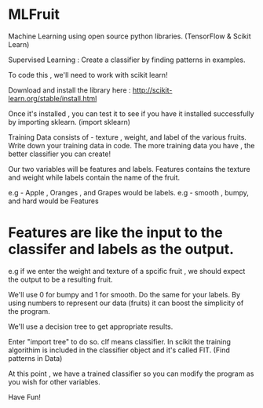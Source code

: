 # MLFruit
Machine Learning using open source python libraries. (TensorFlow &amp; Scikit Learn) 

Supervised Learning : Create a classifier by finding patterns in examples. 

To code this , we'll need to work with scikit learn! 

Download and install the library here : http://scikit-learn.org/stable/install.html

Once it's installed , you can test it to see if you have it installed successfully by importing sklearn. (import sklearn) 

Training Data consists of - texture , weight, and label of the various fruits. 
Write down your training data in code. 
The more training data you have , the better classifier you can create!

Our two variables will be features and labels. 
Features contains the texture and weight while labels contain the name of the fruit. 

e.g - Apple , Oranges , and Grapes would be labels. 
e.g - smooth , bumpy, and hard would be Features 

# Features are like the input to the classifer and labels as the output. 

e.g if we enter the weight and texture of a spcific fruit , we should expect the output to be a resulting fruit. 

We'll use 0 for bumpy and 1 for smooth. 
Do the same for your labels. 
By using numbers to represent our data (fruits) it can boost the simplicity of the program. 

We'll use a decision tree to get appropriate results. 

Enter "import tree" to do so. 
clf means classifier. 
In scikit the training algorithim is included in the classifier object and it's called FIT. (Find patterns in Data) 

At this point , we have a trained classifier so you can modify the program as you wish for other variables. 

Have Fun! 







